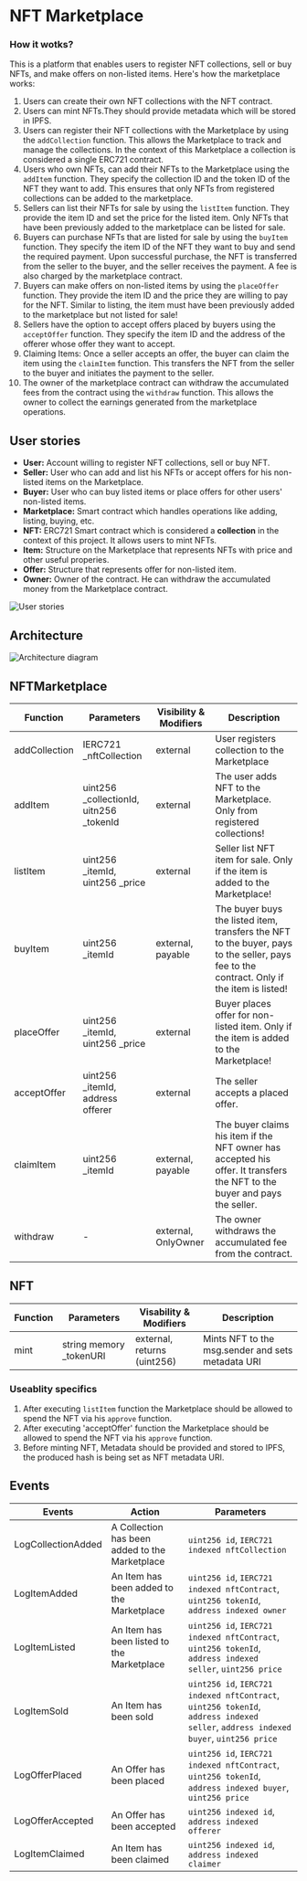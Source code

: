 # NFT Marketplace 
 ### How it wotks?
  This is a platform that enables users to register NFT collections, sell or buy NFTs, and make offers on non-listed items. Here's how the marketplace works:
 
 1. Users can create their own NFT collections with the NFT contract.
 2. Users can mint NFTs.They should provide metadata which will be stored in IPFS.
 3. Users can register their NFT collections with the Marketplace by using the `addCollection` function. This allows the Marketplace to track and manage the collections. In the context of this Marketplace a collection is considered a single ERC721 contract.
 4. Users who own NFTs, can add their NFTs to the Marketplace using the `addItem` function. They specify the collection ID and the token ID of the NFT they want to add. This ensures that only NFTs from registered collections can be added to the marketplace.
 5. Sellers can list their NFTs for sale by using the `listItem` function. They provide the item ID and set the price for the listed item. Only NFTs that have been previously added to the marketplace can be listed for sale.
 6. Buyers can purchase NFTs that are listed for sale by using the `buyItem` function. They specify the item ID of the NFT they want to buy and send the required payment. Upon successful purchase, the NFT is transferred from the seller to the buyer, and the seller receives the payment. A fee is also charged by the marketplace contract.
 7. Buyers can make offers on non-listed items by using the `placeOffer` function. They provide the item ID and the price they are willing to pay for the NFT. Similar to listing, the item must have been previously added to the marketplace but not listed for sale!
 8. Sellers have the option to accept offers placed by buyers using the `acceptOffer` function. They specify the item ID and the address of the offerer whose offer they want to accept.
 9. Claiming Items: Once a seller accepts an offer, the buyer can claim the item using the `claimItem` function. This transfers the NFT from the seller to the buyer and initiates the payment to the seller.
 10. The owner of the marketplace contract can withdraw the accumulated fees from the contract using the `withdraw` function. This allows the owner to collect the earnings generated from the marketplace operations.

## User stories

- **User:** Account willing to register NFT collections, sell or buy NFT.
- **Seller:** User who can add and list his NFTs or accept offers for his non-listed items on the Marketplace.
- **Buyer:** User who can buy listed items or place offers for other users' non-listed items.
- **Marketplace:** Smart contract which handles operations like adding, listing, buying, etc.
- **NFT:** ERC721 Smart contract which is considered a **collection** in the context of this project. It allows users to mint NFTs.
- **Item:** Structure on the Marketplace that represents NFTs with price and other useful properies.
- **Offer:** Structure that represents offer for non-listed item.
- **Owner:** Owner of the contract. He can withdraw the accumulated money from the Marketplace contract.

![User stories](https://i.imgur.com/MeIebUt.png)


## Architecture
![Architecture diagram](https://i.imgur.com/7zrBOQS.png)

## NFTMarketplace

| Function      | Parameters                                | Visibility & Modifiers | Description                                                                                                                                |
| ------------- | ----------------------------------------- | ---------------------- | ------------------------------------------------------------------------------------------------------------------------------------------ |
| addCollection | IERC721  _nftCollection                   | external               | User registers collection to the Marketplace                                                                                               |
| addItem       | uint256 \_collectionId, uitn256 \_tokenId | external               | The user adds NFT to the Marketplace. Only from registered collections!                                                                    |
| listItem      | uint256 \_itemId, uint256 \_price         | external               | Seller list NFT item for sale. Only if the item is added to the Marketplace!                                                               |
| buyItem       | uint256 \_itemId                          | external, payable      | The buyer buys the listed item, transfers the NFT to the buyer,  pays to the seller, pays fee to the contract. Only if the item is listed! |
| placeOffer    | uint256 \_itemId, uint256 \_price         | external               | Buyer places offer for non-listed item. Only if the item is added to the Marketplace!                                                      |
| acceptOffer   | uint256 \_itemId, address offerer         | external               | The seller accepts a placed offer.                                                                                                         |
| claimItem     | uint256 \_itemId                          | external, payable      | The buyer claims his item if the NFT owner has accepted his offer. It transfers the NFT to the buyer and pays the seller.                  |
| withdraw      | \-                                        | external, OnlyOwner    | The owner withdraws the accumulated fee from the contract.                                                                                 |
## NFT
| Function | Parameters               | Visability & Modifiers      | Description                                       |
| -------- | ------------------------ | --------------------------- | ------------------------------------------------- |
| mint     | string memory \_tokenURI | external, returns (uint256) | Mints NFT to the msg.sender and sets metadata URI |

### Useablity specifics

1. After executing `listItem` function the Marketplace should be allowed to spend the NFT via his `approve` function.
2. After executing 'acceptOffer' function the Marketplace should be allowed to spend the NFT via his `approve` function.
3. Before minting NFT, Metadata should be provided and stored to IPFS, the produced hash is being set as NFT metadata URI.

## Events

| Events             | Action                                         | Parameters                                                                                                                                                                            |
| ------------------ | ---------------------------------------------- | ------------------------------------------------------------------------------------------------------------------------------------------------------------------------------------- |
| LogCollectionAdded | A Collection has been added to the Marketplace | `uint256 id`, `IERC721 indexed nftCollection`                                                                                                                                            |
| LogItemAdded       | An Item has been added to the Marketplace      | `uint256 id`, `IERC721 indexed nftContract`, `uint256 tokenId`, `address indexed owner`                                                              |
| LogItemListed      | An Item has been listed to the Marketplace     | `uint256 id`, `IERC721 indexed nftContract`, `uint256 tokenId`, `address indexed seller`, `uint256 price`                                   |
| LogItemSold        | An Item has been sold                          | `uint256 id`, `IERC721 indexed nftContract`, `uint256 tokenId`, `address indexed seller`, `address indexed buyer`, `uint256 price` |
| LogOfferPlaced     | An Offer has been placed                       | `uint256 id`, `IERC721 indexed nftContract`, `uint256 tokenId`, `address indexed buyer`, `uint256 price`                                    |
| LogOfferAccepted   | An Offer has been accepted                     | `uint256 indexed id`, `address indexed offerer`                                                                                                                        |
| LogItemClaimed     | An Item has been claimed                       | `uint256 indexed id`, `address indexed claimer`                                                                                                                        |
